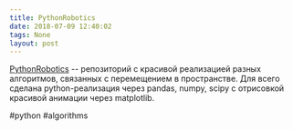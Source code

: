 ```yaml
---
title: PythonRobotics
date: 2018-07-09 12:40:02
tags: None
layout: post
---
```


[PythonRobotics](https://github.com/AtsushiSakai/PythonRobotics) -- репозиторий с красивой реализацией разных алгоритмов, связанных с перемещением в пространстве. Для всего сделана python-реализация через pandas, numpy, scipy с отрисовкой красивой анимации через matplotlib.

#python #algorithms
